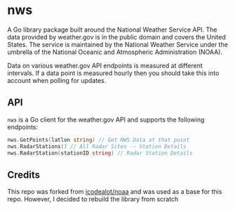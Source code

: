 # nws

A Go library package built around the National Weather Service API. The data provided by weather.gov is in the public domain and covers the United States. The service is maintained by the National Weather Service under the umbrella of the National Oceanic and Atmospheric Administration (NOAA).

Data on various weather.gov API endpoints is measured at different intervals.
If a data point is measured hourly then you should take this into account when
polling for updates.

## API

`nws` is a Go client for the weather.gov API and supports the following endpoints:

```go
nws.GetPoints(latlon string) // Get NWS Data at that point
nws.RadarStations() // All Radar Sites -- Station Details
nws.RadarStation(stationID string) // Radar Station Details
```

## Credits

This repo was forked from [icodealot/noaa](https://github.com/icodealot/noaa) and was used as a base for this repo. However, I decided to rebuild the library from scratch
